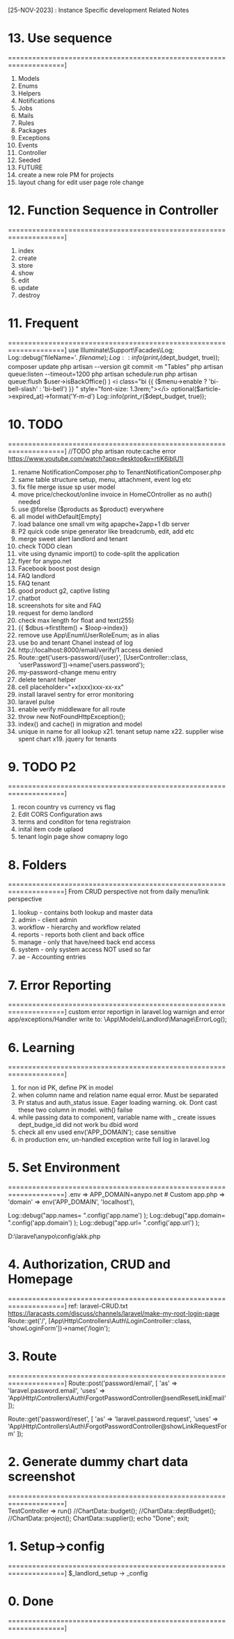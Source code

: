 [25-NOV-2023] : Instance Specific development Related Notes

# 13. Use sequence 
====================================================================]
1. Models
2. Enums
3. Helpers
4. Notifications
5. Jobs
6. Mails
7. Rules
8. Packages
9. Exceptions
10. Events
11. Controller
12. Seeded
13. FUTURE 
1. create a new role PM for projects
2. layout chang for edit user page role change

# 12. Function Sequence in Controller 
====================================================================]
1. index
2. create
3. store
4. show
5. edit
6. update
6. destroy


# 11. Frequent 
====================================================================]
use Illuminate\Support\Facades\Log;
Log::debug('fileName='. $filename);
Log::info(print_r($dept_budget, true));
composer update
php artisan --version
git commit -m "Tables"
php artisan queue:listen --timeout=1200
php artisan schedule:run
php artisan queue:flush
$user->isBackOffice() )
<i class="bi {{ ($menu->enable ? 'bi-bell-slash' : 'bi-bell') }} " style="font-size: 1.3rem;"></i>
optional($article->expired_at)->format('Y-m-d')
Log::info(print_r($dept_budget, true));


# 10. TODO 
====================================================================]
//TODO php artisan route:cache error
https://www.youtube.com/watch?app=desktop&v=rtiK6iblU1I
1. rename NotificationComposer.php to TenantNotificationComposer.php
1.  same table structure setup, menu, attachment, event log etc
2.  fix file merge issue sp user model
3.  move price/checkout/online invoice in HomeCOntroller as no auth() needed
4.  use @forelse ($products as $product) everywhere
5.  all model withDefault[Empty]
6.  load balance one small vm witg apapche+2app+1 db server
7.  P2 quick code snipe generator like breadcrumb, edit, add etc
8.  merge sweet alert landlord and tenant
9.  check TODO clean
10. vite using dynamic import() to code-split the application
12. flyer for anypo.net
13. Facebook boost post design
14. FAQ landlord 
15. FAQ tenant
16. good product g2, captive listing
17. chatbot
18. screenshots for site and FAQ
20. request for demo landlord
23. check max length  for float and text(255)
24. {{ $dbus->firstItem() + $loop->index}}
25. remove use App\Enum\UserRoleEnum; as in alias
26. use bo and tenant Chanel instead of log
27. http://localhost:8000/email/verify/1 access denied
28. Route::get('users-password/{user}', [UserController::class, 'userPassword'])->name('users.password');
29. my-password-change menu entry
30. delete tenant helper
31. cell placeholder="+x(xxx)xxx-xx-xx"
32. install laravel sentry for error monitoring
33. laravel pulse
35. enable verify middleware for all route
36. throw new NotFoundHttpException();
37. index() and cache() in migration and model
38. unique in name for all lookup
x21. tenant setup name
x22. supplier wise spent chart
x19. jquery for tenants


# 9. TODO P2 
====================================================================]
1. recon country vs currency vs flag
2. Edit CORS Configuration aws
3. terms and conditon for tena registraion
4. inital item code uplaod
5. tenant login page show comapny logo

# 8. Folders 
====================================================================]
From CRUD perspective not from daily menu/link perspective
1. lookup	- contains both lookup and master data
2. admin	- client admin
3. workflow	- hierarchy and workflow related
4. reports	- reports both client and back office
5. manage	- only that have/need back end access
6. system	- only system access NOT used so far
7. ae		- Accounting entries


# 7. Error Reporting 
====================================================================]
custom error reportign in laravel.log warnign and error 
app/exceptions/Handler
write to: \App\Models\Landlord\Manage\ErrorLog();


# 6. Learning 
====================================================================]
1. for non id PK, define PK in model
2. when column name and relation name equal error. Must be separated
3. Pr status and auth_status issue. Eager loading warning. ok. Dont cast these two column in model. with() failse
4. while passing data to component, variable name with _ create issues dept_budge_id did not work bu dbid word
4. check all env used env('APP_DOMAIN'); case sensitive
5. in production env, un-handled exception write full log in laravel.log

# 5. Set Environment 
====================================================================]
.env    =>  APP_DOMAIN=anypo.net    # Custom
app.php => 'domain' => env('APP_DOMAIN', 'localhost'),

Log::debug("app.names= ".config('app.name') );
Log::debug("app.domain= ".config('app.domain') );
Log::debug("app.url= ".config('app.url') );

D:\laravel\anypo\config/akk.php

# 4. Authorization, CRUD and Homepage 
====================================================================]
ref: laravel-CRUD.txt
https://laracasts.com/discuss/channels/laravel/make-my-root-login-page
Route::get('/', [App\Http\Controllers\Auth\LoginController::class, 'showLoginForm'])->name('/login');

# 3. Route 
====================================================================]
Route::post('password/email', [
    'as' => 'laravel.password.email',
    'uses' => 'App\Http\Controllers\Auth\ForgotPasswordController@sendResetLinkEmail'
]);

Route::get('password/reset', [
    'as' => 'laravel.password.request',
    'uses' => 'App\Http\Controllers\Auth\ForgotPasswordController@showLinkRequestForm'
]);

# 2. Generate dummy chart data screenshot 
====================================================================]	
TestController => run()
//ChartData::budget();
//ChartData::deptBudget();
//ChartData::project();
ChartData::supplier();
echo "Done";
exit;

# 1. Setup->config 
====================================================================]
$_landlord_setup -> _config

# 0. Done 
====================================================================]
